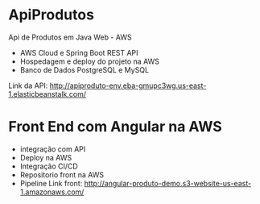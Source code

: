 # ApiProdutos
Api de Produtos em Java Web - AWS

- AWS Cloud e Spring Boot REST API
- Hospedagem e deploy do projeto na AWS
- Banco de Dados PostgreSQL e MySQL


Link da API: 
http://apiproduto-env.eba-gmupc3wg.us-east-1.elasticbeanstalk.com/

# Front End com Angular na AWS
 - integração com API
 - Deploy na AWS
 - Integração CI/CD
 - Repositorio front na AWS
 - Pipeline
Link front: 
http://angular-produto-demo.s3-website-us-east-1.amazonaws.com/

